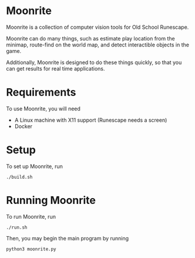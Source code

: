 # Moonrite

Moonrite is a collection of computer vision tools for Old School Runescape.

Moonrite can do many things, such as estimate play location from the minimap, route-find on the world map, and detect interactible objects in the game.

Additionally, Moonrite is designed to do these things quickly, so that you can get results for real time applications.

# Requirements

To use Moonrite, you will need

- A Linux machine with X11 support (Runescape needs a screen)
- Docker

# Setup

To set up Moonrite, run

```
./build.sh
```

# Running Moonrite

To run Moonrite, run

```
./run.sh
```

Then, you may begin the main program by running

```
python3 moonrite.py
```